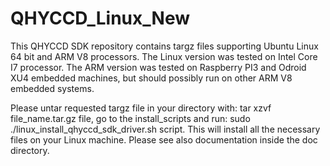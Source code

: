 # QHYCCD_Linux_New
This QHYCCD SDK repository contains targz files supporting Ubuntu Linux 64 bit and ARM V8 processors. The Linux version was tested on Intel Core I7 processor. The ARM version was tested on Raspberry PI3 and Odroid XU4 embedded machines, but should possibly run on other ARM V8 embedded systems. 

Please untar requested targz file in your directory with: tar xzvf file_name.tar.gz file, go to the install_scripts and run: sudo ./linux_install_qhyccd_sdk_driver.sh script. This will install all the necessary files on your Linux machine. Please see also documentation inside the doc directory.
